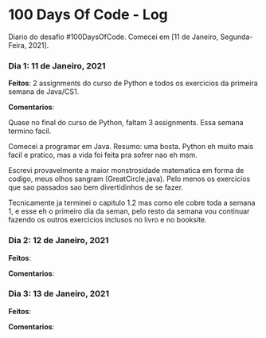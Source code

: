 # 100 Days Of Code - Log

Diario do desafio #100DaysOfCode. Comecei em [11 de Janeiro, Segunda-Feira, 2021].

### Dia 1: 11 de Janeiro, 2021 


**Feitos**: 2 assignments do curso de Python e todos os exercicios da primeira semana de Java/CS1. 

**Comentarios**:

Quase no final do curso de Python, faltam 3 assignments. Essa semana termino facil.

Comecei a programar em Java. Resumo: uma bosta. Python eh muito mais facil e pratico, mas a vida foi feita pra sofrer nao eh msm.

Escrevi provavelmente a maior monstrosidade matematica em forma de codigo, meus olhos sangram (GreatCircle.java). Pelo menos os exercicios que sao passados sao bem divertidinhos de se fazer.

Tecnicamente ja terminei o capitulo 1.2 mas como ele cobre  toda a semana 1, e esse eh o primeiro dia da seman, pelo resto da semana vou continuar fazendo os outros exercicios 
inclusos no livro e no booksite.


### Dia 2: 12 de Janeiro, 2021 

**Feitos**:

**Comentarios**:

### Dia 3: 13 de Janeiro, 2021 

**Feitos**:

**Comentarios**:

